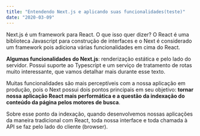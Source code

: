 ```yaml
---
title: "Entendendo Next.js e aplicando suas funcionalidades(teste)"
date: "2020-03-09"
---
```


Next.js é um framework para React. O que isso quer dizer? O React é uma biblioteca Javascript para construção de interfaces e o Next é considerado um framework pois adiciona várias funcionalidades em cima do React.

**Algumas funcionalidades do Next.js**: renderização estática e pelo lado do servidor. Possui suporte ao Typescript e um serviço de tratamento de rotas muito interessante, que vamos detalhar mais durante esse texto.

Muitas funcionalidades são mais perceptíveis com a nossa aplicação em produção, pois o Next possui dois pontos principais em seu objetivo: **tornar nossa aplicação React mais performática e a questão da indexação do conteúdo da página pelos motores de busca**.

Sobre esse ponto da indexação, quando desenvolvemos nossas aplicações da maneira tradicional com React, toda nossa interface e toda chamada à API se faz pelo lado do cliente (browser).